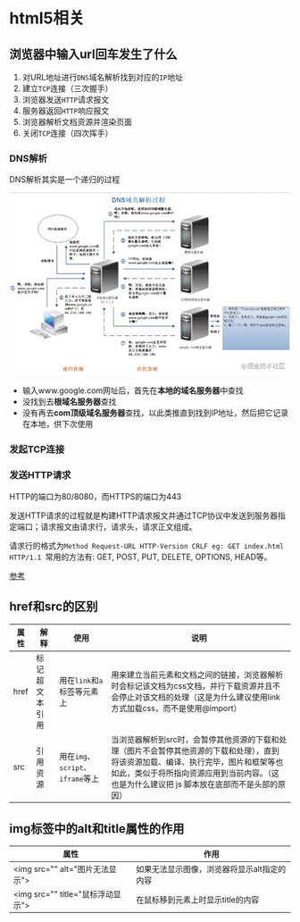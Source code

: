 
# html5相关

## 浏览器中输入url回车发生了什么

1. 对URL地址进行`DNS`域名解析找到对应的`IP`地址
2. 建立`TCP`连接（三次握手）
3. 浏览器发送`HTTP`请求报文
4. 服务器返回`HTTP`响应报文
5. 浏览器解析文档资源并渲染页面
6. 关闭`TCP`连接（四次挥手）

### DNS解析

DNS解析其实是一个递归的过程

![DNS解析](./images/dns.png)

- 输入www.google.com网址后，首先在**本地的域名服务器**中查找
- 没找到去**根域名服务器**查找
- 没有再去**com顶级域名服务器**查找，以此类推直到找到IP地址，然后把它记录在本地，供下次使用

### 发起TCP连接

### 发送HTTP请求

HTTP的端口为80/8080，而HTTPS的端口为443

发送HTTP请求的过程就是构建HTTP请求报文并通过TCP协议中发送到服务器指定端口；请求报文由请求行，请求头，请求正文组成。


请求行的格式为`Method Request-URL HTTP-Version CRLF eg: GET index.html HTTP/1.1 `常用的方法有: GET, POST, PUT, DELETE, OPTIONS, HEAD等。

[参考](https://juejin.cn/post/6844903832435032072)

## href和src的区别

|属性 | 解释 | 使用 | 说明 | 
|---|---|---|---|
| href | 标记超文本引用|用在`link`和`a`标签等元素上 | 用来建立当前元素和文档之间的链接，浏览器解析时会标记该文档为css文档，并行下载资源并且不会停止对该文档的处理（这是为什么建议使用link方式加载css，而不是使用@import）|
| src | 引用资源|用在`img`、`script`、`iframe`等上 | 当浏览器解析到src时，会暂停其他资源的下载和处理（图片不会暂停其他资源的下载和处理），直到将该资源加载、编译、执行完毕，图片和框架等也如此，类似于将所指向资源应用到当前内容。（这也是为什么建议把 js 脚本放在底部而不是头部的原因）|

## img标签中的alt和title属性的作用

| 属性 | 作用 |
|---|---|
| \<img src="" alt="图片无法显示"> | 如果无法显示图像，浏览器将显示alt指定的内容
| \<img src="" title="鼠标浮动显示"> | 在鼠标移到元素上时显示title的内容
